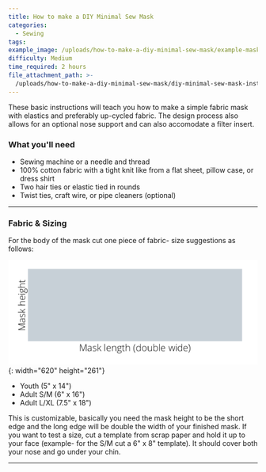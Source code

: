 ```yaml
---
title: How to make a DIY Minimal Sew Mask
categories:
  - Sewing
tags:
example_image: /uploads/how-to-make-a-diy-minimal-sew-mask/example-mask-image.png
difficulty: Medium
time_required: 2 hours
file_attachment_path: >-
  /uploads/how-to-make-a-diy-minimal-sew-mask/diy-minimal-sew-mask-instructions.pdf
---
```


These basic instructions will teach you how to make a simple fabric mask with elastics and preferably up-cycled fabric. The design process also allows for an optional nose support and can also accomodate a filter insert.

### What you'll need

* Sewing machine or a needle and thread
* 100% cotton fabric with a tight knit like from a flat sheet, pillow case, or dress shirt
* Two hair ties or elastic tied in rounds
* Twist ties, craft wire, or pipe cleaners (optional)

---

### Fabric & Sizing

For the body of the mask cut one piece of fabric- size suggestions as follows:

![](/uploads/how-to-make-a-diy-minimal-sew-mask/fabric-size.png){: width="620" height="261"}

* Youth (5" x 14")
* Adult S/M (6" x 16")
* Adult L/XL (7.5" x 18")

This is customizable, basically you need the mask height to be the short edge and the long edge will be double the width of your finished mask. If you want to test a size, cut a template from scrap paper and hold it up to your face (example- for the S/M cut a 6" x 8" template). It should cover both your nose and go under your chin.

---

&nbsp;
